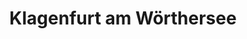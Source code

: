 ---
title: Klagenfurt am Wörthersee
url: /klagenfurt-am-woerthersee/
latitude: 46.626
longitude: 14.311
---